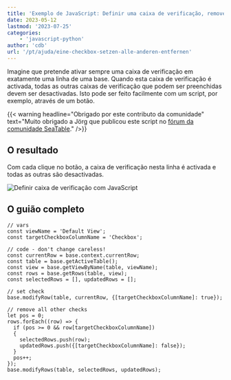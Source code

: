 ```yaml
---
title: 'Exemplo de JavaScript: Definir uma caixa de verificação, remover todas as outras'
date: 2023-05-12
lastmod: '2023-07-25'
categories:
    - 'javascript-python'
author: 'cdb'
url: '/pt/ajuda/eine-checkbox-setzen-alle-anderen-entfernen'
---
```


Imagine que pretende ativar sempre uma caixa de verificação em exatamente uma linha de uma base. Quando esta caixa de verificação é activada, todas as outras caixas de verificação que podem ser preenchidas devem ser desactivadas. Isto pode ser feito facilmente com um script, por exemplo, através de um botão.

{{< warning  headline="Obrigado por este contributo da comunidade"  text="Muito obrigado a Jörg que publicou este script no [fórum da comunidade SeaTable](https://forum.seatable.io/t/tutorial-default-column-with-simple-js-script/2266)." />}}

## O resultado

Com cada clique no botão, a caixa de verificação nesta linha é activada e todas as outras são desactivadas.

![Definir caixa de verificação com JavaScript](https://seatable.io/wp-content/uploads/2023/05/seatable-javascript-set-checkbox.gif)

## O guião completo

```
// vars
const viewName = 'Default View';
const targetCheckboxColumnName = 'Checkbox';

// code - don't change careless!
const currentRow = base.context.currentRow;
const table = base.getActiveTable();
const view = base.getViewByName(table, viewName);
const rows = base.getRows(table, view);
const selectedRows = [], updatedRows = [];

// set check
base.modifyRow(table, currentRow, {[targetCheckboxColumnName]: true});

// remove all other checks
let pos = 0;
rows.forEach((row) => {
  if (pos >= 0 && row[targetCheckboxColumnName])
  {
    selectedRows.push(row);
    updatedRows.push({[targetCheckboxColumnName]: false});
  }
  pos++;
});
base.modifyRows(table, selectedRows, updatedRows);

```
